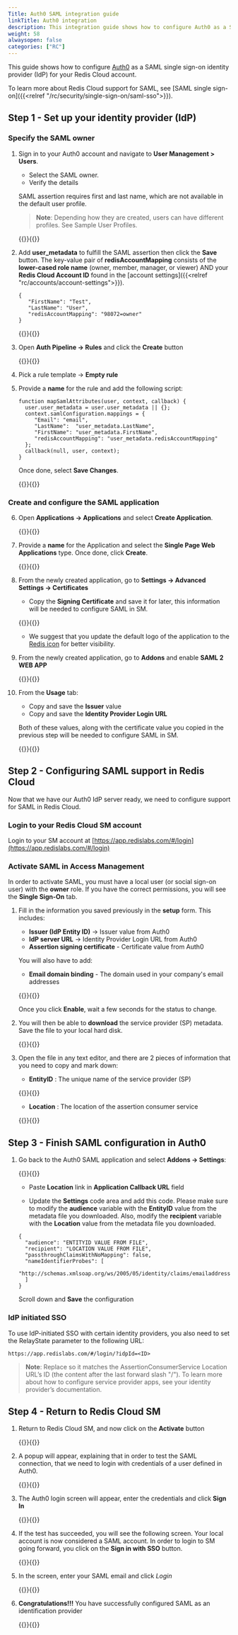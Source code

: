 ```yaml
---
Title: Auth0 SAML integration guide
linkTitle: Auth0 integration
description: This integration guide shows how to configure Auth0 as a SAML single sign on provider for your Redis Cloud account.
weight: 58
alwaysopen: false
categories: ["RC"]
---
```


This guide shows how to configure [Auth0](https://auth0.com/docs) as a SAML single sign-on identity provider (IdP) for your Redis Cloud account.

To learn more about Redis Cloud support for SAML, see [SAML single sign-on]({{<relref "/rc/security/single-sign-on/saml-sso">}}).

## Step 1 - Set up your identity provider (IdP)

### Specify the SAML owner

1. Sign in to your Auth0 account and navigate to **User Management > Users**.
   * Select the SAML owner.
   * Verify the details

    SAML assertion requires first and last name, which are not available in the default user profile. 

    > **Note**: Depending how they are created, users can have different profiles. See Sample User Profiles.

    {{<image filename="images/rc/saml/auth0_saml_1.png" alt="" >}}{{</image>}}

2. Add **user_metadata** to fulfill the SAML assertion then click the **Save** button. The key-value pair of **redisAccountMapping** consists of the **lower-cased role name** (owner, member, manager, or viewer) AND your **Redis Cloud Account ID** found in the [account settings]({{<relref "rc/accounts/account-settings">}}).

    ```
    {
       "FirstName": "Test",
       "LastName": "User",
       "redisAccountMapping": "98072=owner"
    }
    ```

    {{<image filename="images/rc/saml/auth0_saml_2.png" alt="" >}}{{</image>}}

3. Open **Auth Pipeline → Rules** and click the **Create** button

    {{<image filename="images/rc/saml/auth0_saml_3.png" alt="" >}}{{</image>}}

4. Pick a rule template → **Empty rule**

5. Provide a **name** for the rule and add the following script:

    ```
    function mapSamlAttributes(user, context, callback) {
      user.user_metadata = user.user_metadata || {};
      context.samlConfiguration.mappings = {
         "Email": "email",
         "LastName":  "user_metadata.LastName",
         "FirstName": "user_metadata.FirstName",
         "redisAccountMapping": "user_metadata.redisAccountMapping"
      };
      callback(null, user, context);
    }
    ```

    Once done, select **Save Changes**.

    {{<image filename="images/rc/saml/auth0_saml_4.png" alt="" >}}{{</image>}}

### Create and configure the SAML application

6. Open **Applications → Applications** and select **Create Application**.

    {{<image filename="images/rc/saml/auth0_saml_5.png" alt="" >}}{{</image>}}

7. Provide a **name** for the Application and select the  **Single Page Web Applications** type. Once done, click **Create**.

    {{<image filename="images/rc/saml/auth0_saml_6.png" alt="" >}}{{</image>}}

8. From the newly created application, go to **Settings → Advanced Settings → Certificates**

    * Copy the **Signing Certificate** and save it for later, this information will be needed to configure SAML in SM.

    {{<image filename="images/rc/saml/auth0_saml_7.png" alt="" >}}{{</image>}}

    * We suggest that you update the default logo of the application to the [Redis icon](https://saml-integration-logo.s3.amazonaws.com/redis-cube-red_white-rgb.png) for better visibility. 

9. From the newly created application, go to **Addons** and enable **SAML 2 WEB APP**

    {{<image filename="images/rc/saml/auth0_saml_8.png" alt="" >}}{{</image>}}

10. From the **Usage** tab:

    * Copy and save the **Issuer** value 
    * Copy and save the **Identity Provider Login URL**
    
    Both of these values, along with the certificate value you copied in the previous step will be needed to configure SAML in SM.

    {{<image filename="images/rc/saml/auth0_saml_9.png" alt="" >}}{{</image>}}

## Step 2 - Configuring SAML support in Redis Cloud

Now that we have our Auth0 IdP server ready, we need to configure support for SAML in Redis Cloud.

### Login to your Redis Cloud SM account

Login to your SM account at [https://app.redislabs.com/#/login](https://app.redislabs.com/#/login)

### Activate SAML in Access Management

In order to activate SAML, you must have a local user (or social sign-on user) with the **owner** role. If you have the correct permissions, you will see the **Single Sign-On** tab.

1. Fill in the information you saved previously in the **setup** form. This includes:

    * **Issuer (IdP Entity ID)** -> Issuer value from Auth0
    * **IdP server URL** -> Identity Provider Login URL from Auth0
    * **Assertion signing certificate** - Certificate value from Auth0

    You will also have to add:

    * **Email domain binding** - The domain used in your company's email addresses

    {{<image filename="images/rc/saml/auth0_saml_11.png" alt="" >}}{{</image>}}

    Once you click **Enable**, wait a few seconds for the status to change.

2. You will then be able to **download** the service provider (SP) metadata. Save the file to your local hard disk.

    {{<image filename="images/rc/saml/auth0_saml_15.png" alt="" >}}{{</image>}}

3. Open the file in any text editor, and there are 2 pieces of information that you need to copy and mark down:

    * **EntityID** : The unique name of the service provider (SP)

    {{<image filename="images/rc/saml/sm_saml_4.png" alt="" >}}{{</image>}}

    * **Location** : The location of the assertion consumer service

    {{<image filename="images/rc/saml/sm_saml_5.png" alt="" >}}{{</image>}}

## Step 3 - Finish SAML configuration in Auth0

1. Go back to the Auth0 SAML application and select **Addons -> Settings**:

    {{<image filename="images/rc/saml/auth0_saml_10.png" alt="" >}}{{</image>}}

    * Paste **Location** link in **Application Callback URL** field

    * Update the **Settings** code area and add this code. Please make sure to modify the **audience** variable with the **EntityID** value from the metadata file you downloaded. Also, modify the **recipient** variable with the **Location** value from the metadata file you downloaded.

    ```
    {
      "audience": "ENTITYID VALUE FROM FILE",
      "recipient": "LOCATION VALUE FROM FILE",
      "passthroughClaimsWithNoMapping": false,
      "nameIdentifierProbes": [
        "http://schemas.xmlsoap.org/ws/2005/05/identity/claims/emailaddress"
      ]
    }
    ```

    Scroll down and **Save** the configuration


### IdP initiated SSO

To use IdP-initiated SSO with certain identity providers, you also need to set the RelayState parameter to the following URL:

`https://app.redislabs.com/#/login/?idpId=<ID>`

> **Note**: Replace <ID> so it matches the AssertionConsumerService Location URL’s ID (the content after the last forward slash "/"). To learn more about how to configure service provider apps, see your identity provider’s documentation.


## Step 4 - Return to Redis Cloud SM

1. Return to Redis Cloud SM, and now click on the **Activate** button

    {{<image filename="images/rc/saml/sm_saml_8.png" alt="" >}}{{</image>}}

2. A popup will appear, explaining that in order to test the SAML connection, that we need to login with credentials of a user defined in Auth0.

    {{<image filename="images/rc/saml/sm_saml_9.png" alt="" >}}{{</image>}}

3. The Auth0 login screen will appear, enter the credentials and click **Sign In**

    {{<image filename="images/rc/saml/auth0_saml_12.png" alt="" >}}{{</image>}}

4. If the test has succeeded, you will see the following screen. Your local account is now considered a SAML account. In order to login to SM going forward, you click on the **Sign in with SSO** button.

    {{<image filename="images/rc/saml/sm_saml_11.png" alt="" >}}{{</image>}}

5. In the screen, enter your SAML email and click *Login*

    {{<image filename="images/rc/saml/auth0_saml_13.png" alt="" >}}{{</image>}}

6. **Congratulations!!!** You have successfully configured SAML as an identification provider

    {{<image filename="images/rc/saml/auth0_saml_14.png" alt="" >}}{{</image>}}

